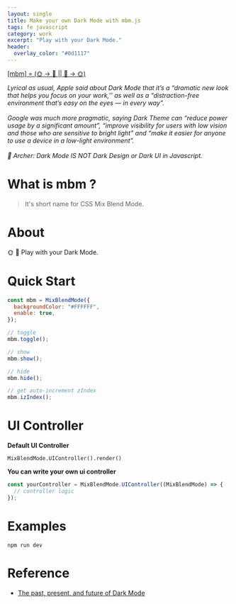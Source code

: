 ```yaml
---
layout: single
title: Make your own Dark Mode with mbm.js
tags: fe javascript
category: work
excerpt: "Play with your Dark Mode."
header:
  overlay_color: "#0d1117"
---
```


<p><a href="https://github.com/qddegtya/mbm" target="_blank">[mbm] = (🌞 -> 🌛 || 🌛 -> 🌞)</a></p>

<em>
Lyrical as usual, Apple said about Dark Mode that it’s a “dramatic new look that helps you focus on your work,’’ as well as a “distraction-free environment that’s easy on the eyes — in every way”.
</em>
<br>
<br>
<em>
Google was much more pragmatic, saying Dark Theme can “reduce power usage by a significant amount”, “improve visibility for users with low vision and those who are sensitive to bright light” and “make it easier for anyone to use a device in a low-light environment”.
</em>
<br>
<br>
<em>👦 Archer: Dark Mode IS NOT Dark Design or Dark UI in Javascript.</em>
<br>

# What is mbm ?

> It's short name for CSS Mix Blend Mode.

# About

🌞 🌛 Play with your Dark Mode.

# Quick Start

```javascript
const mbm = MixBlendMode({
  backgroundColor: "#FFFFFF",
  enable: true,
});

// toggle
mbm.toggle();

// show
mbm.show();

// hide
mbm.hide();

// get auto-increment zIndex
mbm.izIndex();
```

# UI Controller

**Default UI Controller**

```
MixBlendMode.UIController().render()
```

**You can write your own ui controller**

```javascript
const yourController = MixBlendMode.UIController((MixBlendMode) => {
  // controller logic
});
```

# Examples

```shell
npm run dev
```

# Reference

- [The past, present, and future of Dark Mode](https://uxdesign.cc/the-past-present-and-future-of-dark-mode-9254f2956ec7)
